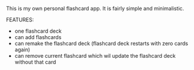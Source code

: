 This is my own personal flashcard app. It is fairly simple and minimalistic. 

 FEATURES:
 - one flashcard deck
 - can add flashcards
 - can remake the flashcard deck (flashcard deck restarts with zero cards again)
 - can remove current flashcard which wil update the flashcard deck without that card
